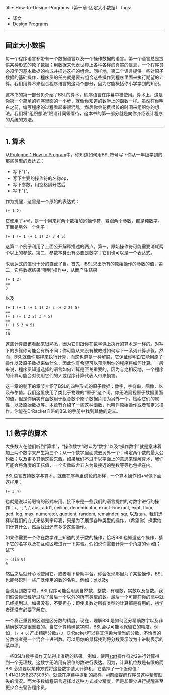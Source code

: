 title: How-to-Design-Programs（第一章-固定大小数据）
tags:
- 译文
- Design Programs
---

## 固定大小数据

每一个程序语言都带有一个数据语言以及一个操作数据的语言。第一个语言总是提供某种形式的原子数据；用数据来代表世界上各种各样的真实的信息，一个程序员必须学习基本数据的构成并描述这样的组合。同样地，第二个语言提供一些对原子数据的基础操作，程序员的任务就是要去组合这些操作到程序里面来执行期望的计算。我们用算术来组合程序语言的这两个部分，因为它能概括你小学学到的知识。

这本书的第一部分(I)介绍了BSL的算术，程序语言在序幕中被使用。算术上，这是你第一个简单的程序里面的一小步，就像你知道的数学上的函数一样。虽然在你明白之前，编写程序的过程看起来很混乱，然后你会花费很长的时间来组织你的想法。我们将“组织想法”跟设计同等看待，这本书的第一部分就是向你介绍设计程序的系统的方法。

---

## 1. 算术

从[Prologue：How to Program][prologue]中，你知道如何用BSL符号写下你从一年级学到的那些类型的表达式：

- 写下"("，
- 写下主要的操作符的名称op，
- 写下参数，用空格隔开然后
- 写下")",

作为提醒，这里是一个原始的表达式：

`(+ 1 2)`

它使用了+号，是一个用来将两个数相加的操作符，紧跟两个参数，都是纯数字。下面是另外一个例子：

`(+ 1 (+ 1 (+ 1 1) 2) 3 4 5)`

这第二个例子利用了上面公开解释描述的两点。第一，原始操作符可能需要消耗两个以上的参数。第二，参数本身没有必要是数字；它们也可以是一个表达式。

求表达式的值也十分的直截了当。首先，BSL求出所有的原始操作的参数的值，第二，它将数据结果“喂到”操作中，从而产生结果

```
(+ 1 2)
==
3
```

以及

```
(+ 1 (+ 1 (+ 1 1) 2) 3 (+ 2 2) 5)
==
(+ 1 (+ 1 2 2) 3 4 5)
==
(+ 1 5 3 4 5)
==
18
```

这些计算应该看起来很熟悉，因为它们跟你在数学课上执行的算术是一样的。对写下的步骤你可能会有所不同；你可能从来没有被教过如何写下一系列计算步骤。然而，BSL就像你那样来执行计算，而这也算是一种解脱，它保证你明白它能用原子操作以及原子数据来做什么，因此你有希望可以预测到你的程序将如何计算。一般来说，程序员知道选择的语言如何计算是至关重要的，因为与之相反地，一个程序的计算可能会对使用它们的人或程序计算代表人带来损害。

这一章的剩下的章节介绍了BSL的四种形式的原子数据：数字，字符串，图像，以及布尔值。我们这里使用了类比于物理的“原子”这个词。你无法窥视原子数据里面的值，但是你确实有函数用于组合数个原子数据片段为另外一个，检索它们的属性，以及原始数据等。本章节介绍了一些这种函数，也叫作原始操作或者预定义操作。你能在DrRacket自带的BSL的手册中找到其他的定义。

---

## 1.1 数字的算术

大多数人在他们听到“算术”，“操作数字”时认为“数字”以及“操作数字”就是意味着加上两个数字来产生第三个；从一个数字里面减去另外一个；确定两个数的最大公约数；以及更多其他这些东西。如果我们不过于以字面上的意思来理解算术，我们可能会将角度的正弦值，一个实数四舍五入为最接近的整数等等也包括在内。

BSL语言支持数字与算术。就像在序幕里讨论的那样，一个算术操作如+号像下面这样用：

`(+ 3 4)`

也就是说以前缀符的形式来用。接下来是一些我们的语言提供的对数字进行的操作：+, -, *, /, abs, add1, ceiling, denominator, exact->inexact, expt, floor, gcd, log, max, numerator, quotient, random, remainder, sqr, 以及tan。我们选择以我们的方式来排列字母表，只是为了展示各种类型的操作，（希望你）探索他们计算什么，然后找出还有多少这些操作。

如果你需要一个你在数学课上知道的关于数的操作，恰巧BSL也知道这个操作，猜下它的名字以及在互动区域进行一下实验。假如说你需要计算一个角度的sin值；试下

```
> (sin 0)
0
```

然后之后就开心地使用它。或者看下帮助平台。你会发现那里为了某些操作，BSL也能够识别一些广泛使用的数的名称，例如：[pi][pi]以及[e][e]

当谈及到数字时，BSL程序可能会用到自然数，整数，有理数，实数以及复数。我们假设你已经听过除了最后一个以外的所有类型的数。最后一个可能在你的高中就已经提到过。如果没有，不要担心；即使复数对所有类型的计算都是有用的，初学者还没有必要了解它。

一个真正重要的区别是区分数的精度。现在，理解BSL是如何区分精确数字以及非精确数字是很重要的。当它计算精确数字时，BSL会尽可能地保留它的精度。例如，`(/ 4 6)`产出精确分数`2/3`，DrRacket可以将其渲染为恰当的分数，不恰当的分数或者是一个混合十进制数。可以用你的鼠标找到将分数表示改为十进制表示的菜单项。

一些BSL's数字操作无法得出准确的结果。例如，使用[sqrt][sqrt]操作符对2进行计算得到一个无理数，这数字无法用有限位的数进行表达。因为，计算机位数是有限的而BSL必须要以某种方式将这些数字装入计算机，它选择了一个近似值：1.4142135623730951。就像在序幕中提到的那样，#i前缀提醒程序员这种精度缺失的情况。而大多数编程语言选择以这种方式减少精度，但是却很少进行提醒甚至更少会去警告程序员。


[prologue]: http://www.ccs.neu.edu/home/matthias/HtDP2e/part_prologue.html
[pi]: http://docs.racket-lang.org/htdp-langs/beginner.html#%28def._htdp-beginner._%28%28lib._lang%2Fhtdp-beginner..rkt%29._pi%29%29
[e]: http://docs.racket-lang.org/htdp-langs/beginner.html#%28def._htdp-beginner._%28%28lib._lang%2Fhtdp-beginner..rkt%29._e%29%29
[sqrt]: http://docs.racket-lang.org/htdp-langs/beginner.html#%28def._htdp-beginner._%28%28lib._lang%2Fhtdp-beginner..rkt%29._sqrt%29%29
